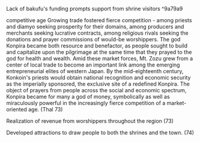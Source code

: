 Lack of bakufu's funding prompts support from shrine visitors ^9a79a9

competitive age
	Growing trade fostered fierce competition - among priests and diamyo seeking prosperity for their domains, among producers and merchants seeking lucrative contracts, among religious rivals seeking the donations and prayer commissions of would-be worshippers. The god Konpira became both resource and benefactor, as people sought to build and capitalize upon the pilgrimage at the same time that they prayed to the god for health and wealth. Amid these market forces, Mt. Zozu grew from a center of local trade to become an important link among the emerging entrepreneurial elites of western Japan. By the mid-eighteenth century, Konkoin's priests would obtain national recognition and economic security as the imperially sponsored, the exclusive site of a redefined Konpira. The object of prayers from people across the social and economic spectrum, Konpira became for many a god of money, symbolically as well as miraculously powerful in the increasingly fierce competition of a market-oriented age. (Thal 73)

Realization of revenue from worshippers throughout the region
	(73)

Developed attractions to draw people to both the shrines and the town.
	(74)